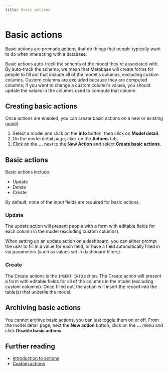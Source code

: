```yaml
---
title: Basic actions
---
```


# Basic actions

Basic actions are premade [actions](./introduction.md) that do things that people typically want to do when interacting with a database.

Basic actions auto-track the schema of the model they're associated with. By auto-track the schema, we mean that Metabase will create forms for people to fill out that include all of the model's columns, excluding custom columns. Custom columns are excluded because they are computed columns; if you want to change a custom column's values, you should update the values in the columns used to compute that column.

## Creating basic actions

Once actions are enabled, you can create basic actions on a new or existing [model](../data-modeling/models.md).

1. Select a model and click on the **info** button, then click on **Model detail**.
2. On the model detail page, click on the **Actions** tab.
3. Click on the **...** next to the **New Action** and select **Create basic actions**. 

## Basic actions

Basic actions include:

- Update
- Delete 
- Create

By default, none of the input fields are required for basic actions.

### Update

The update action will present people with a form with editable fields for each column in the model (excluding custom columns). 

When setting up an update action on a dashboard, you can either prompt the user to fill in a value for each field, or have a field automatically filled in via parameters (such as values set in dashboard filters). 

### Create

The Create actions is the `INSERT INTO` action. The Create action will present a form with editable fields for all of the columns in the model (excluding custom columns). Once filled out, the action will insert the record into the table(s) that underlie the model. 

## Archiving basic actions

You cannot archive basic actions, you can just toggle them on or off. From the model detail page, next the **New action** button, click on the **...** menu and click **Disable basic actions**. 

## Further reading

- [Introduction to actions](./introduction.md)
- [Custom actions](./custom.md)
